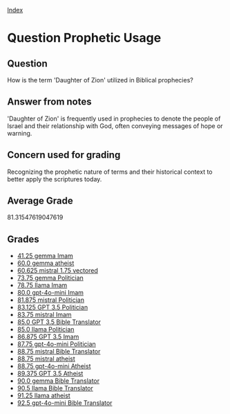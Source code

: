 
[Index](../../index.md)
# Question Prophetic Usage
## Question
How is the term 'Daughter of Zion' utilized in Biblical prophecies?

## Answer from notes
'Daughter of Zion' is frequently used in prophecies to denote the people of Israel and their relationship with God, often conveying messages of hope or warning.

## Concern used for grading
Recognizing the prophetic nature of terms and their historical context to better apply the scriptures today.

## Average Grade
81.31547619047619

## Grades
 * [41.25 gemma Imam](../answers/gemma_Imam/Prophetic_Usage.md)
 * [60.0 gemma atheist](../answers/gemma_atheist/Prophetic_Usage.md)
 * [60.625 mistral 1.75 vectored](../answers/mistral_1.75_vectored/Prophetic_Usage.md)
 * [73.75 gemma Politician](../answers/gemma_Politician/Prophetic_Usage.md)
 * [78.75 llama Imam](../answers/llama_Imam/Prophetic_Usage.md)
 * [80.0 gpt-4o-mini Imam](../answers/gpt-4o-mini_Imam/Prophetic_Usage.md)
 * [81.875 mistral Politician](../answers/mistral_Politician/Prophetic_Usage.md)
 * [83.125 GPT 3.5 Politician](../answers/GPT_3.5_Politician/Prophetic_Usage.md)
 * [83.75 mistral Imam](../answers/mistral_Imam/Prophetic_Usage.md)
 * [85.0 GPT 3.5 Bible Translator](../answers/GPT_3.5_Bible_Translator/Prophetic_Usage.md)
 * [85.0 llama Politician](../answers/llama_Politician/Prophetic_Usage.md)
 * [86.875 GPT 3.5 Imam](../answers/GPT_3.5_Imam/Prophetic_Usage.md)
 * [87.75 gpt-4o-mini Politician](../answers/gpt-4o-mini_Politician/Prophetic_Usage.md)
 * [88.75 mistral Bible Translator](../answers/mistral_Bible_Translator/Prophetic_Usage.md)
 * [88.75 mistral atheist](../answers/mistral_atheist/Prophetic_Usage.md)
 * [88.75 gpt-4o-mini Atheist](../answers/gpt-4o-mini_Atheist/Prophetic_Usage.md)
 * [89.375 GPT 3.5 Atheist](../answers/GPT_3.5_Atheist/Prophetic_Usage.md)
 * [90.0 gemma Bible Translator](../answers/gemma_Bible_Translator/Prophetic_Usage.md)
 * [90.5 llama Bible Translator](../answers/llama_Bible_Translator/Prophetic_Usage.md)
 * [91.25 llama atheist](../answers/llama_atheist/Prophetic_Usage.md)
 * [92.5 gpt-4o-mini Bible Translator](../answers/gpt-4o-mini_Bible_Translator/Prophetic_Usage.md)
